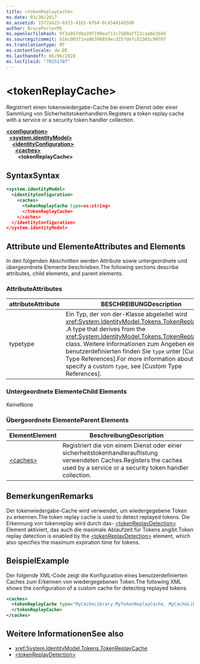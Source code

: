 ```yaml
---
title: <tokenReplayCache>
ms.date: 03/30/2017
ms.assetid: 1572ab23-6933-41b5-bfb4-0c4548145500
author: BrucePerlerMS
ms.openlocfilehash: 9f3a95fd0a39f199eaf13c7509aff22caa0e3b66
ms.sourcegitcommit: b16c00371ea06398859ecd157defc81301c9070f
ms.translationtype: MT
ms.contentlocale: de-DE
ms.lasthandoff: 06/06/2020
ms.locfileid: "70251787"
---
```

# \<tokenReplayCache>
<span data-ttu-id="ce9a6-101">Registriert einen tokenwiedergabe-Cache bei einem Dienst oder einer Sammlung von Sicherheitstokenhandlern.</span><span class="sxs-lookup"><span data-stu-id="ce9a6-101">Registers a token replay cache with a service or a security token handler collection.</span></span>  
  
[**\<configuration>**](../configuration-element.md)\
&nbsp;&nbsp;[**\<system.identityModel>**](system-identitymodel.md)\
&nbsp;&nbsp;&nbsp;&nbsp;[**\<identityConfiguration>**](identityconfiguration.md)\
&nbsp;&nbsp;&nbsp;&nbsp;&nbsp;&nbsp;[**\<caches>**](caches.md)\
&nbsp;&nbsp;&nbsp;&nbsp;&nbsp;&nbsp;&nbsp;&nbsp;**\<tokenReplayCache>**  
  
## <a name="syntax"></a><span data-ttu-id="ce9a6-102">Syntax</span><span class="sxs-lookup"><span data-stu-id="ce9a6-102">Syntax</span></span>  
  
```xml  
<system.identityModel>  
  <identityConfiguration>  
    <caches>  
      <tokenReplayCache type=xs:string>  
      </tokenReplayCache>  
    </caches>  
  </identityConfiguration>  
</system.identityModel>  
```  
  
## <a name="attributes-and-elements"></a><span data-ttu-id="ce9a6-103">Attribute und Elemente</span><span class="sxs-lookup"><span data-stu-id="ce9a6-103">Attributes and Elements</span></span>  
 <span data-ttu-id="ce9a6-104">In den folgenden Abschnitten werden Attribute sowie untergeordnete und übergeordnete Elemente beschrieben.</span><span class="sxs-lookup"><span data-stu-id="ce9a6-104">The following sections describe attributes, child elements, and parent elements.</span></span>  
  
### <a name="attributes"></a><span data-ttu-id="ce9a6-105">Attribute</span><span class="sxs-lookup"><span data-stu-id="ce9a6-105">Attributes</span></span>  
  
|<span data-ttu-id="ce9a6-106">attribute</span><span class="sxs-lookup"><span data-stu-id="ce9a6-106">Attribute</span></span>|<span data-ttu-id="ce9a6-107">BESCHREIBUNG</span><span class="sxs-lookup"><span data-stu-id="ce9a6-107">Description</span></span>|  
|---------------|-----------------|  
|<span data-ttu-id="ce9a6-108">type</span><span class="sxs-lookup"><span data-stu-id="ce9a6-108">type</span></span>|<span data-ttu-id="ce9a6-109">Ein Typ, der von der-Klasse abgeleitet wird <xref:System.IdentityModel.Tokens.TokenReplayCache> .</span><span class="sxs-lookup"><span data-stu-id="ce9a6-109">A type that derives from the <xref:System.IdentityModel.Tokens.TokenReplayCache> class.</span></span> <span data-ttu-id="ce9a6-110">Weitere Informationen zum Angeben eines benutzerdefinierten finden Sie `type` unter [Custom Type References].</span><span class="sxs-lookup"><span data-stu-id="ce9a6-110">For more information about how to specify a custom `type`, see [Custom Type References].</span></span>
  
### <a name="child-elements"></a><span data-ttu-id="ce9a6-111">Untergeordnete Elemente</span><span class="sxs-lookup"><span data-stu-id="ce9a6-111">Child Elements</span></span>  
 <span data-ttu-id="ce9a6-112">Keine</span><span class="sxs-lookup"><span data-stu-id="ce9a6-112">None</span></span>  
  
### <a name="parent-elements"></a><span data-ttu-id="ce9a6-113">Übergeordnete Elemente</span><span class="sxs-lookup"><span data-stu-id="ce9a6-113">Parent Elements</span></span>  
  
|<span data-ttu-id="ce9a6-114">Element</span><span class="sxs-lookup"><span data-stu-id="ce9a6-114">Element</span></span>|<span data-ttu-id="ce9a6-115">Beschreibung</span><span class="sxs-lookup"><span data-stu-id="ce9a6-115">Description</span></span>|  
|-------------|-----------------|  
|[\<caches>](caches.md)|<span data-ttu-id="ce9a6-116">Registriert die von einem Dienst oder einer sicherheitstokenhandlerauflistung verwendeten Caches.</span><span class="sxs-lookup"><span data-stu-id="ce9a6-116">Registers the caches used by a service or a security token handler collection.</span></span>|  
  
## <a name="remarks"></a><span data-ttu-id="ce9a6-117">Bemerkungen</span><span class="sxs-lookup"><span data-stu-id="ce9a6-117">Remarks</span></span>  
 <span data-ttu-id="ce9a6-118">Der tokenwiedergabe-Cache wird verwendet, um wiedergegebene Token zu erkennen.</span><span class="sxs-lookup"><span data-stu-id="ce9a6-118">The token replay cache is used to detect replayed tokens.</span></span> <span data-ttu-id="ce9a6-119">Die Erkennung von tokenreplay wird durch das- [\<tokenReplayDetection>](tokenreplaydetection.md) Element aktiviert, das auch die maximale Ablaufzeit für Tokens angibt.</span><span class="sxs-lookup"><span data-stu-id="ce9a6-119">Token replay detection is enabled by the [\<tokenReplayDetection>](tokenreplaydetection.md) element, which also specifies the maximum expiration time for tokens.</span></span>  
  
## <a name="example"></a><span data-ttu-id="ce9a6-120">Beispiel</span><span class="sxs-lookup"><span data-stu-id="ce9a6-120">Example</span></span>  
 <span data-ttu-id="ce9a6-121">Der folgende XML-Code zeigt die Konfiguration eines benutzerdefinierten Caches zum Erkennen von wiedergegebenen Token.</span><span class="sxs-lookup"><span data-stu-id="ce9a6-121">The following XML shows the configuration of a custom cache for detecting replayed tokens.</span></span>  
  
```xml  
<caches>  
  <tokenReplayCache type="MyCacheLibrary.MyTokenReplayCache, MyCacheLibrary">  
  </tokenReplayCache>  
</caches>  
```  
  
## <a name="see-also"></a><span data-ttu-id="ce9a6-122">Weitere Informationen</span><span class="sxs-lookup"><span data-stu-id="ce9a6-122">See also</span></span>

- <xref:System.IdentityModel.Tokens.TokenReplayCache>
- [\<tokenReplayDetection>](tokenreplaydetection.md)
